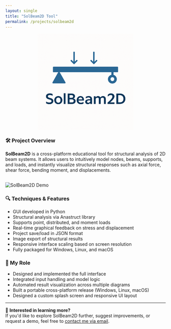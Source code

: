 ```yaml
---
layout: single
title: "SolBeam2D Tool"
permalink: /projects/solbeam2d
---
```


<img src="/assets/images/projects/solbeam2d.png" alt="SolBeam2D Logo" style="max-width: 300px; display: block; margin: 0 auto;" />

### 🛠️ Project Overview

**SolBeam2D** is a cross-platform educational tool for structural analysis of 2D beam systems. It allows users to intuitively model nodes, beams, supports, and loads, and instantly visualize structural responses such as axial force, shear force, bending moment, and displacements.

<img src="/assets/images/projects/solbeam2d_demo.gif" alt="SolBeam2D Demo" style="max-width: 100%; margin-top: 1rem;" />

### 🔍 Techniques & Features

- GUI developed in Python  
- Structural analysis via Anastruct library  
- Supports point, distributed, and moment loads  
- Real-time graphical feedback on stress and displacement  
- Project save/load in JSON format  
- Image export of structural results  
- Responsive interface scaling based on screen resolution  
- Fully packaged for Windows, Linux, and macOS

### 🧠 My Role

- Designed and implemented the full interface  
- Integrated input handling and model logic  
- Automated result visualization across multiple diagrams  
- Built a portable cross-platform release (Windows, Linux, macOS)  
- Designed a custom splash screen and responsive UI layout  

---

📩 **Interested in learning more?**  
If you'd like to explore SolBeam2D further, suggest improvements, or request a demo, feel free to [contact me via email](mailto:julen.bacaicoa@unavarra.es).
